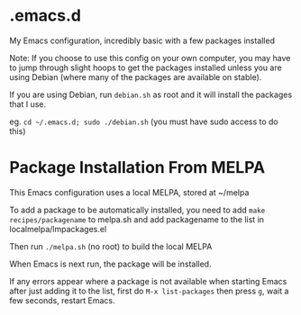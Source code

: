 # .emacs.d
My Emacs configuration, incredibly basic with a few packages installed

Note: If you choose to use this config on your own computer, you may have to jump through slight hoops to get the packages installed unless you are using Debian (where many of the packages are available on stable).

If you are using Debian, run `debian.sh` as root and it will install the packages that I use.

eg. `cd ~/.emacs.d; sudo ./debian.sh` (you must have sudo access to do this)

# Package Installation From MELPA
This Emacs configuration uses a local MELPA, stored at ~/melpa

To add a package to be automatically installed, you need to add `make recipes/packagename` to melpa.sh and add packagename to the list in localmelpa/lmpackages.el

Then run `./melpa.sh` (no root) to build the local MELPA

When Emacs is next run, the package will be installed.

If any errors appear where a package is not available when starting Emacs after just adding it to the list, first do `M-x list-packages` then press `g`, wait a few seconds, restart Emacs.
